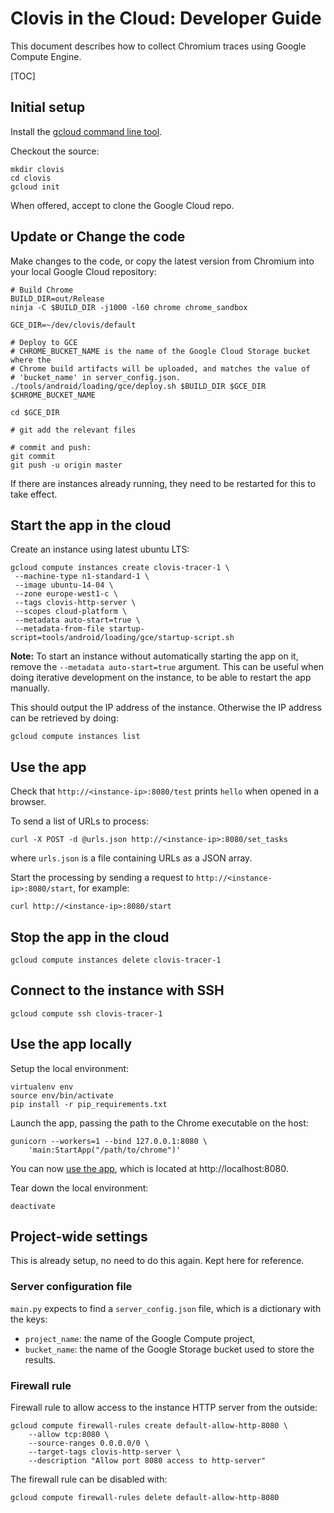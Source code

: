 # Clovis in the Cloud: Developer Guide

This document describes how to collect Chromium traces using Google Compute
Engine.

[TOC]

## Initial setup

Install the [gcloud command line tool][1].

Checkout the source:

```shell
mkdir clovis
cd clovis
gcloud init
```

When offered, accept to clone the Google Cloud repo.

## Update or Change the code

Make changes to the code, or copy the latest version from Chromium into your
local Google Cloud repository:

```shell
# Build Chrome
BUILD_DIR=out/Release
ninja -C $BUILD_DIR -j1000 -l60 chrome chrome_sandbox

GCE_DIR=~/dev/clovis/default

# Deploy to GCE
# CHROME_BUCKET_NAME is the name of the Google Cloud Storage bucket where the
# Chrome build artifacts will be uploaded, and matches the value of
# 'bucket_name' in server_config.json.
./tools/android/loading/gce/deploy.sh $BUILD_DIR $GCE_DIR $CHROME_BUCKET_NAME

cd $GCE_DIR

# git add the relevant files

# commit and push:
git commit
git push -u origin master
```

If there are instances already running, they need to be restarted for this to
take effect.

## Start the app in the cloud

Create an instance using latest ubuntu LTS:

```shell
gcloud compute instances create clovis-tracer-1 \
 --machine-type n1-standard-1 \
 --image ubuntu-14-04 \
 --zone europe-west1-c \
 --tags clovis-http-server \
 --scopes cloud-platform \
 --metadata auto-start=true \
 --metadata-from-file startup-script=tools/android/loading/gce/startup-script.sh
```

**Note:** To start an instance without automatically starting the app on it,
remove the `--metadata auto-start=true` argument. This can be useful when doing
iterative development on the instance, to be able to restart the app manually.

This should output the IP address of the instance.
Otherwise the IP address can be retrieved by doing:

```shell
gcloud compute instances list
```

## Use the app

Check that `http://<instance-ip>:8080/test` prints `hello` when opened in a
browser.

To send a list of URLs to process:

```shell
curl -X POST -d @urls.json http://<instance-ip>:8080/set_tasks
```

where `urls.json` is a file containing URLs as a JSON array.

Start the processing by sending a request to `http://<instance-ip>:8080/start`,
for example:

```shell
curl http://<instance-ip>:8080/start
```

## Stop the app in the cloud

```shell
gcloud compute instances delete clovis-tracer-1
```

## Connect to the instance with SSH

```shell
gcloud compute ssh clovis-tracer-1
```

## Use the app locally

Setup the local environment:

```shell
virtualenv env
source env/bin/activate
pip install -r pip_requirements.txt
```

Launch the app, passing the path to the Chrome executable on the host:

```shell
gunicorn --workers=1 --bind 127.0.0.1:8080 \
    'main:StartApp("/path/to/chrome")'
```

You can now [use the app][2], which is located at http://localhost:8080.

Tear down the local environment:

```shell
deactivate
```

## Project-wide settings

This is already setup, no need to do this again.
Kept here for reference.

### Server configuration file

`main.py` expects to find a `server_config.json` file, which is a dictionary
with the keys:

*   `project_name`: the name of the Google Compute project,
*   `bucket_name`: the name of the Google Storage bucket used to store the
    results.

### Firewall rule

Firewall rule to allow access to the instance HTTP server from the outside:

```shell
gcloud compute firewall-rules create default-allow-http-8080 \
    --allow tcp:8080 \
    --source-ranges 0.0.0.0/0 \
    --target-tags clovis-http-server \
    --description "Allow port 8080 access to http-server"
```

The firewall rule can be disabled with:

```shell
gcloud compute firewall-rules delete default-allow-http-8080
```

[1]: https://cloud.google.com/sdk
[2]: #Use-the-app
